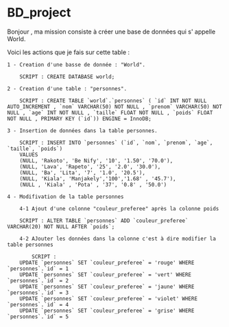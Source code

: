 #  BD_project

Bonjour , ma mission consiste à créer une base de données qui s' appelle World.

Voici les actions que je fais sur cette table :

    1 - Creation d'une basse de donnée : "World".

        SCRIPT : CREATE DATABASE world;

    2 - Creation d'une table : "personnes".

        SCRIPT : CREATE TABLE `world`.`personnes` ( `id` INT NOT NULL AUTO_INCREMENT , `nom` VARCHAR(50) NOT NULL , `prenom` VARCHAR(50) NOT NULL , `age` INT NOT NULL , `taille` FLOAT NOT NULL , `poids` FLOAT NOT NULL , PRIMARY KEY (`id`)) ENGINE = InnoDB;

    3 - Insertion de données dans la table personnes.

        SCRIPT : INSERT INTO `personnes` (`id`, `nom`, `prenom`, `age`, `taille`, `poids`)
        VALUES 
        (NULL, 'Rakoto', 'Be Nify', '10', '1.50', '70.0'),
        (NULL, 'Lava', 'Rapeto', '25', '2.0', '30.0'),
        (NULL, 'Ba', 'Lita', '7', '1.0', '20.5'),
        (NULL, 'Kiala', 'Manjakely','100','1.68' , '45.7'),
        (NULL , 'Kiala' , 'Pota' , '37', '0.8' , '50.0')

    4 - Modifivation de la table personnes

        4-1 Ajout d'une colonne "couleur_preferee" après la colonne poids

        SCRIPT : ALTER TABLE `personnes` ADD `couleur_preferee` VARCHAR(20) NOT NULL AFTER `poids`;

        4-2 AJouter les données dans la colonne c'est à dire modifier la table personnes

            SCRIPT : 
        UPDATE `personnes` SET `couleur_preferee` = 'rouge' WHERE `personnes`.`id` = 1
        UPDATE `personnes` SET `couleur_preferee` = 'vert' WHERE `personnes`.`id` = 2
        UPDATE `personnes` SET `couleur_preferee` = 'jaune' WHERE `personnes`.`id` = 3
        UPDATE `personnes` SET `couleur_preferee` = 'violet' WHERE `personnes`.`id` = 4
        UPDATE `personnes` SET `couleur_preferee` = 'grise' WHERE `personnes`.`id` = 5
